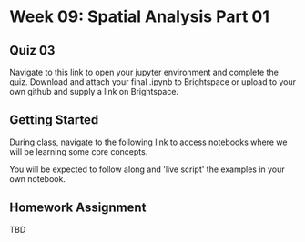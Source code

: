 # Week 09: Spatial Analysis Part 01
## Quiz 03
Navigate to this [link](http://geospatial-data-analytics.briannapagan.com/hub/user-redirect/git-pull?repo=https%3A%2F%2Fgithub.com%2Fbriannapagan%2Fgeospatial-data-analytics-spring-2023&branch=main&urlpath=lab%2Ftree%2Fgeospatial-data-analytics-spring-2023%2Fweek-09%2Fquiz) to open your jupyter environment and complete the quiz. Download and attach your final .ipynb to Brightspace or upload to your own github and supply a link on Brightspace. 

## Getting Started
During class, navigate to the following [link](http://geospatial-data-analytics.briannapagan.com/hub/user-redirect/git-pull?repo=https%3A%2F%2Fgithub.com%2Fbriannapagan%2Fgeospatial-data-analytics-spring-2023&branch=main&urlpath=lab%2Ftree%2Fgeospatial-data-analytics-spring-2023%2Fweek-09) to access notebooks where we will be learning some core concepts.


You will be expected to follow along and 'live script' the examples in your own notebook. 

## Homework Assignment
TBD